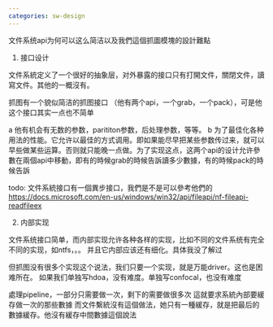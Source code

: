 ```yaml
---
categories: sw-design
---
```

文件系统api为何可以这么简洁以及我們這個抓圖模塊的設計難點

1. 接口设计

文件系統定义了一个很好的抽象层，对外暴露的接口只有打開文件，關閉文件，讀寫文件。其他的一概沒有。

抓图有一个貌似简洁的抓图接口 （他有两个api，一个grab，一个pack），可是他这个接口其实一点也不简单

a 他有机会有无数的参数，parititon参数，后处理参数，等等。
b 为了最佳化各种用法的性能。它允许以最佳的方式调用。即如果能尽早把某些参数传过来，就可以早些做某些运算。否则就只能晚一点做。为了实现这点，这两个api的设计允许參數在兩個api中移動，即有的時候grab的時候告訴讀多少數據，有的時候pack的時候告訴

todo: 文件系統接口有一個異步接口，我們是不是可以參考他們的
https://docs.microsoft.com/en-us/windows/win32/api/fileapi/nf-fileapi-readfileex

2. 内部实现

文件系统接口简单，而内部实现允许各种各样的实现，比如不同的文件系统有完全不同的实现，如ntfs，。。
并且它内部应该还有细化。具体我没了解过

但抓图没有很多个实现这个说法，我们只要一个实现，就是万能driver。这也是困难所在。 如果我们单独写hdoa，没有难度。单独写confocal，也没有难度

處理pipeline，一部分只需要做一次，剩下的需要做很多次
這就要求系統內部要緩存做一次的那些數據
而文件繫統沒有這個做法，她只有一種緩存，就是把最后的數據緩存。他沒有緩存中間數據這個說法
